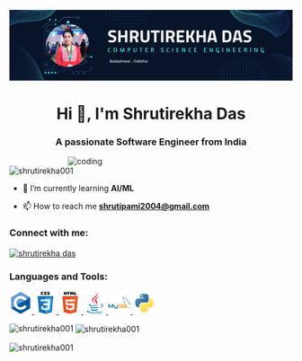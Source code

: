 ![logo](https://github.com/Shrutirekha001/Shrutirekha001/blob/main/Blue%20Gold%20Elegant%20Minimalist%20Digital%20Marketer%20LinkedIn%20Banner%20(1).png)
<h1 align="center">Hi 👋, I'm Shrutirekha Das</h1>
<h3 align="center">A passionate Software Engineer from India</h3>
<img align="right" alt="coding" width="400"src="https://miro.medium.com/max/1360/0*gqO3slLmGb4mUeje.gif">

<p align="left"> <img src="https://komarev.com/ghpvc/?username=shrutirekha001&label=Profile%20views&color=0e75b6&style=flat" alt="shrutirekha001" /> </p>

- 🌱 I’m currently learning **AI/ML**

- 📫 How to reach me **shrutipami2004@gmail.com**

<h3 align="left">Connect with me:</h3>
<p align="left">
<a href="https://linkedin.com/in/shrutirekha das" target="blank"><img align="center" src="https://raw.githubusercontent.com/rahuldkjain/github-profile-readme-generator/master/src/images/icons/Social/linked-in-alt.svg" alt="shrutirekha das" height="30" width="40" /></a>
</p>

<h3 align="left">Languages and Tools:</h3>
<p align="left"> <a href="https://www.cprogramming.com/" target="_blank" rel="noreferrer"> <img src="https://raw.githubusercontent.com/devicons/devicon/master/icons/c/c-original.svg" alt="c" width="40" height="40"/> </a> <a href="https://www.w3schools.com/css/" target="_blank" rel="noreferrer"> <img src="https://raw.githubusercontent.com/devicons/devicon/master/icons/css3/css3-original-wordmark.svg" alt="css3" width="40" height="40"/> </a> <a href="https://www.w3.org/html/" target="_blank" rel="noreferrer"> <img src="https://raw.githubusercontent.com/devicons/devicon/master/icons/html5/html5-original-wordmark.svg" alt="html5" width="40" height="40"/> </a> <a href="https://www.java.com" target="_blank" rel="noreferrer"> <img src="https://raw.githubusercontent.com/devicons/devicon/master/icons/java/java-original.svg" alt="java" width="40" height="40"/> </a> <a href="https://www.mysql.com/" target="_blank" rel="noreferrer"> <img src="https://raw.githubusercontent.com/devicons/devicon/master/icons/mysql/mysql-original-wordmark.svg" alt="mysql" width="40" height="40"/> </a> <a href="https://www.python.org" target="_blank" rel="noreferrer"> <img src="https://raw.githubusercontent.com/devicons/devicon/master/icons/python/python-original.svg" alt="python" width="40" height="40"/> </a> </p>

<p><img align="left" src="https://github-readme-stats.vercel.app/api/top-langs?username=shrutirekha001&show_icons=true&locale=en&layout=compact" alt="shrutirekha001" /></p>

<p>&nbsp;<img align="center" src="https://github-readme-stats.vercel.app/api?username=shrutirekha001&show_icons=true&locale=en" alt="shrutirekha001" /></p>

<p><img align="center" src="https://github-readme-streak-stats.herokuapp.com/?user=shrutirekha001&" alt="shrutirekha001" /></p>
